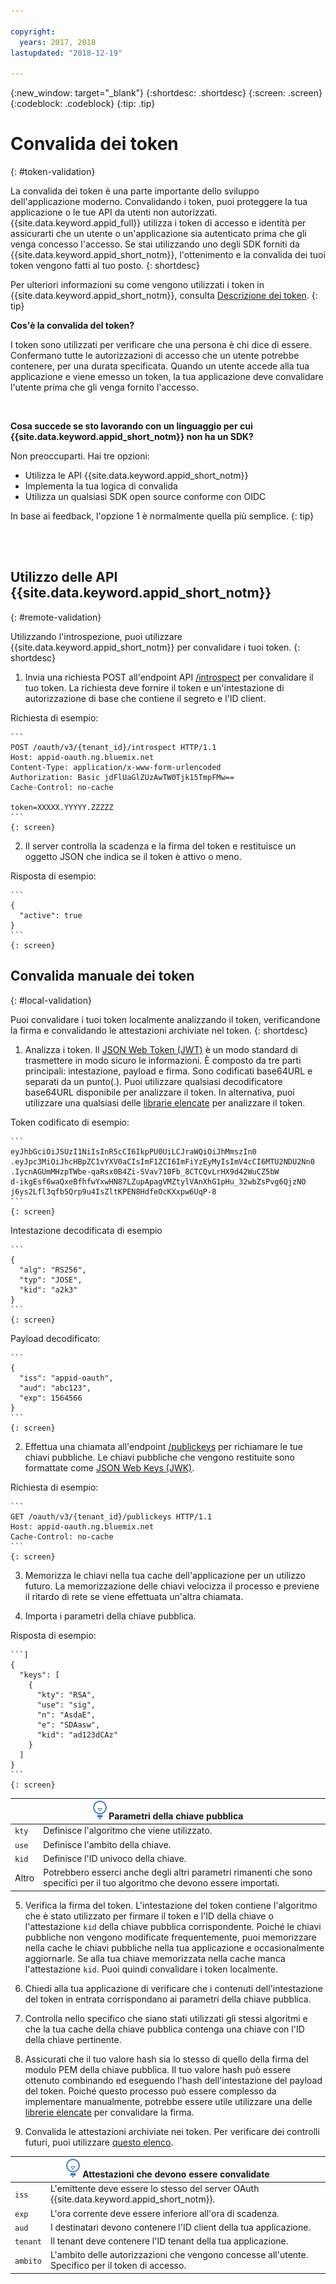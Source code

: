 ```yaml
---

copyright:
  years: 2017, 2018
lastupdated: "2018-12-19"

---
```


{:new_window: target="_blank"}
{:shortdesc: .shortdesc}
{:screen: .screen}
{:codeblock: .codeblock}
{:tip: .tip}


# Convalida dei token
{: #token-validation}

La convalida dei token è una parte importante dello sviluppo dell'applicazione moderno. Convalidando i token, puoi proteggere la tua applicazione o le tue API da utenti non autorizzati. {{site.data.keyword.appid_full}} utilizza i token di accesso e identità per assicurarti che un utente o un'applicazione sia autenticato prima che gli venga concesso l'accesso. Se stai utilizzando uno degli SDK forniti da {{site.data.keyword.appid_short_notm}}, l'ottenimento e la convalida dei tuoi token vengono fatti al tuo posto.
{: shortdesc}

Per ulteriori informazioni su come vengono utilizzati i token in {{site.data.keyword.appid_short_notm}}, consulta [Descrizione dei token](authorization.html#tokens).
{: tip}

**Cos'è la convalida del token?**

I token sono utilizzati per verificare che una persona è chi dice di essere. Confermano tutte le autorizzazioni di accesso che un utente potrebbe contenere, per una durata specificata. Quando un utente accede alla tua applicazione e viene emesso un token, la tua applicazione deve convalidare l'utente prima che gli venga fornito l'accesso.

</br>

**Cosa succede se sto lavorando con un linguaggio per cui {{site.data.keyword.appid_short_notm}} non ha un SDK?**

Non preoccuparti. Hai tre opzioni:

* Utilizza le API {{site.data.keyword.appid_short_notm}} 
* Implementa la tua logica di convalida
* Utilizza un qualsiasi SDK open source conforme con OIDC

In base ai feedback, l'opzione 1 è normalmente quella più semplice.
{: tip}

</br>
</br>

## Utilizzo delle API {{site.data.keyword.appid_short_notm}} 
{: #remote-validation}

Utilizzando l'introspezione, puoi utilizzare {{site.data.keyword.appid_short_notm}} per convalidare i tuoi token.
{: shortdesc}

1. Invia una richiesta POST all'endpoint API [/introspect](https://appid-oauth.ng.bluemix.net/swagger-ui/#!/Authorization_Server_V3/introspect) per convalidare il tuo token. La richiesta deve fornire il token e un'intestazione di autorizzazione di base che contiene il segreto e l'ID client.

  Richiesta di esempio:

    ```
    POST /oauth/v3/{tenant_id}/introspect HTTP/1.1
    Host: appid-oauth.ng.bluemix.net
    Content-Type: application/x-www-form-urlencoded
    Authorization: Basic jdFlUaGlZUzAwTW0Tjk15TmpFMw==
    Cache-Control: no-cache

    token=XXXXX.YYYYY.ZZZZZ
    ```
    {: screen}

2. Il server controlla la scadenza e la firma del token e restituisce un oggetto JSON che indica se il token è attivo o meno.

  Risposta di esempio:

    ```
    {
      "active": true
    }
    ```
    {: screen}


## Convalida manuale dei token
{: #local-validation}

Puoi convalidare i tuoi token localmente analizzando il token, verificandone la firma e convalidando le attestazioni archiviate nel token.
{: shortdesc}


1. Analizza i token. Il [JSON Web Token (JWT)](https://tools.ietf.org/html/rfc7519) è un modo standard di trasmettere in modo sicuro le informazioni. È composto da tre parti principali: intestazione, payload e firma. Sono codificati base64URL e separati da un punto(.). Puoi utilizzare qualsiasi decodificatore base64URL disponibile per analizzare il token. In alternativa, puoi utilizzare una qualsiasi delle [librarie elencate](https://jwt.io/#libraries-io) per analizzare il token.

  Token codificato di esempio:

    ```
    eyJhbGciOiJSUzI1NiIsInR5cCI6IkpPU0UiLCJraWQiOiJhMmszIn0
    .eyJpc3MiOiJhcHBpZC1vYXV0aCIsImF1ZCI6ImFiYzEyMyIsImV4cCI6MTU2NDU2Nn0
    .IycnAGUmMHzpTWbe-qaRsx0B4Zi-SVav710Fb_8CTCQvLrHX9d42WuCZ5bW
    d-ikgEsf6waQxeBfhfwYxwHN87LZupApagVMZtylVAnXhG1pHu_32wbZsPvg6QjzNO
    j6ys2Lfl3qfb5Qrp9u4IsZltKPEN8HdfeOcKXxpw6UqP-8
    ```
    {: screen}

  Intestazione decodificata di esempio

    ```
    {
      "alg": "RS256",
      "typ": "JOSE",
      "kid": "a2k3"
    }
    ```
    {: screen}

  Payload decodificato:

    ```
    {
      "iss": "appid-oauth",
      "aud": "abc123",
      "exp": 1564566
    }
    ```
    {: screen}

2. Effettua una chiamata all'endpoint [/publickeys](https://appid-oauth.ng.bluemix.net/swagger-ui/#!/Authorization_Server_V3/publicKeys) per richiamare le tue chiavi pubbliche. Le chiavi pubbliche che vengono restituite sono formattate come [JSON Web Keys (JWK)](https://tools.ietf.org/html/rfc7517).

  Richiesta di esempio:

    ```
    GET /oauth/v3/{tenant_id}/publickeys HTTP/1.1
    Host: appid-oauth.ng.bluemix.net
    Cache-Control: no-cache
    ```
    {: screen}

3. Memorizza le chiavi nella tua cache dell'applicazione per un utilizzo futuro. La memorizzazione delle chiavi velocizza il processo e previene il ritardo di rete se viene effettuata un'altra chiamata.

4. Importa i parametri della chiave pubblica.

  Risposta di esempio:

    ```]
    {
      "keys": [
        {
          "kty": "RSA",
          "use": "sig",
          "n": "AsdaE",
          "e": "SDAasw",
          "kid": "ad123dCAz"
        }
      ]
    }
    ```
    {: screen}

  <table>
    <thead>
      <th colspan=2><img src="images/idea.png" alt="Icona ulteriori informazioni"/> Parametri della chiave pubblica </th>
    </thead>
    <tbody>
      <tr>
        <td><code>kty</code></td>
        <td>Definisce l'algoritmo che viene utilizzato.</td>
      </tr>
      <tr>
        <td><code>use</code></td>
        <td>Definisce l'ambito della chiave.</td>
      </tr>
      <tr>
        <td><code>kid</code></td>
        <td>Definisce l'ID univoco della chiave.</td>
      </tr>
      <tr>
        <td>Altro</td>
        <td>Potrebbero esserci anche degli altri parametri rimanenti che sono specifici per il tuo algoritmo che devono essere importati.</td>
      </tr>
    </tbody>
  </table>

5. Verifica la firma del token. L'intestazione del token contiene l'algoritmo che è stato utilizzato per firmare il token e l'ID della chiave o l'attestazione `kid` della chiave pubblica corrispondente. Poiché le chiavi pubbliche non vengono modificate frequentemente, puoi memorizzare nella cache le chiavi pubbliche nella tua applicazione e occasionalmente aggiornarle. Se alla tua chiave memorizzata nella cache manca l'attestazione `kid`. Puoi quindi convalidare i token localmente.

  1. Chiedi alla tua applicazione di verificare che i contenuti dell'intestazione del token in entrata corrispondano ai parametri della chiave pubblica.
  2. Controlla nello specifico che siano stati utilizzati gli stessi algoritmi e che la tua cache della chiave pubblica contenga una chiave con l'ID della chiave pertinente.
  3. Assicurati che il tuo valore hash sia lo stesso di quello della firma del modulo PEM della chiave pubblica. Il tuo valore hash può essere ottenuto combinando ed eseguendo l'hash dell'intestazione del payload del token. Poiché questo processo può essere complesso da implementare manualmente, potrebbe essere utile utilizzare una delle [librerie elencate](https://jwt.io/) per convalidare la firma.

6. Convalida le attestazioni archiviate nei token. Per verificare dei controlli futuri, puoi utilizzare [questo elenco](http://openid.net/specs/openid-connect-core-1_0.html#IDTokenValidation).
  <table>
    <thead>
      <th colspan=2><img src="images/idea.png" alt="Icona ulteriori informazioni"/> Attestazioni che devono essere convalidate</th>
    </thead>
    <tbody>
      <tr>
        <td><code>iss</code></td>
        <td>L'emittente deve essere lo stesso del server OAuth {{site.data.keyword.appid_short_notm}}.</td>
      </tr>
      <tr>
        <td><code>exp</code></td>
        <td>L'ora corrente deve essere inferiore all'ora di scadenza.</td>
      </tr>
      <tr>
        <td><code>aud</code></td>
        <td>I destinatari devono contenere l'ID client della tua applicazione.</td>
      </tr>
      <tr>
        <td><code>tenant</code></td>
        <td>Il tenant deve contenere l'ID tenant della tua applicazione.</td>
      </tr>
      <tr>
        <td><code>ambito</code></td>
        <td>L'ambito delle autorizzazioni che vengono concesse all'utente. Specifico per il token di accesso.</td>
      </tr>
    </tbody>
  </table>

</br>
</br>
